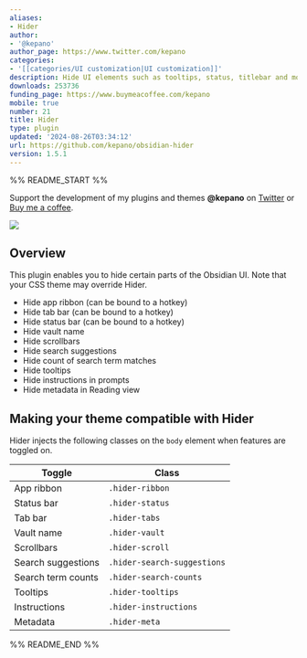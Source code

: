 ```yaml
---
aliases:
- Hider
author:
- '@kepano'
author_page: https://www.twitter.com/kepano
categories:
- '[[categories/UI customization|UI customization]]'
description: Hide UI elements such as tooltips, status, titlebar and more
downloads: 253736
funding_page: https://www.buymeacoffee.com/kepano
mobile: true
number: 21
title: Hider
type: plugin
updated: '2024-08-26T03:34:12'
url: https://github.com/kepano/obsidian-hider
version: 1.5.1
---
```


%% README_START %%

Support the development of my plugins and themes **@kepano** on [Twitter](https://www.twitter.com/kepano) or [Buy me a coffee](https://www.buymeacoffee.com/kepano).

<a href="https://www.buymeacoffee.com/kepano"><img src="https://img.buymeacoffee.com/button-api/?text=Buy me a coffee&emoji=&slug=kepano&button_colour=6a8695&font_colour=ffffff&font_family=Poppins&outline_colour=000000&coffee_colour=FFDD00"></a>

## Overview

This plugin enables you to hide certain parts of the Obsidian UI. Note that your CSS theme may override Hider.

- Hide app ribbon (can be bound to a hotkey)
- Hide tab bar (can be bound to a hotkey)
- Hide status bar (can be bound to a hotkey)
- Hide vault name
- Hide scrollbars
- Hide search suggestions
- Hide count of search term matches
- Hide tooltips
- Hide instructions in prompts
- Hide metadata in Reading view

## Making your theme compatible with Hider

Hider injects the following classes on the `body` element when features are toggled on.

| Toggle | Class |
| ------ | ----- |
| App ribbon | `.hider-ribbon` |
| Status bar | `.hider-status` |
| Tab bar | `.hider-tabs` |
| Vault name | `.hider-vault` |
| Scrollbars | `.hider-scroll` |
| Search suggestions | `.hider-search-suggestions` |
| Search term counts | `.hider-search-counts` |
| Tooltips | `.hider-tooltips` |
| Instructions | `.hider-instructions` |
| Metadata | `.hider-meta` |


%% README_END %%